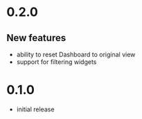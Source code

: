 # 0.2.0

## New features

- ability to reset Dashboard to original view
- support for filtering widgets

# 0.1.0

- initial release
